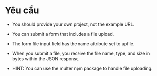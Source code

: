 # Yêu cầu

- You should provide your own project, not the example URL.

- You can submit a form that includes a file upload.

- The form file input field has the name attribute set to upfile.

- When you submit a file, you receive the file name, type, and size in bytes within the JSON response.

- HINT: You can use the multer npm package to handle file uploading.